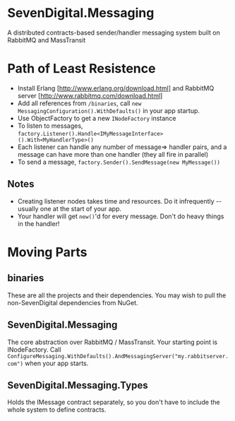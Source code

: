 SevenDigital.Messaging
======================

A distributed contracts-based sender/handler messaging system built on RabbitMQ and MassTransit

Path of Least Resistence
========================
* Install Erlang [http://www.erlang.org/download.html] and RabbitMQ server [http://www.rabbitmq.com/download.html]
* Add all references from `/binaries`, call `new MessagingConfiguration().WithDefaults()` in your app startup.
* Use ObjectFactory to get a new `INodeFactory` instance
* To listen to messages, `factory.Listener().Handle<IMyMessageInterface>().With<MyHandlerType>()`
* Each listener can handle any number of message=> handler pairs, and a message can have more than one handler (they all fire in parallel)
* To send a message, `factory.Sender().SendMessage(new MyMessage())`

Notes
-----
* Creating listener nodes takes time and resources. Do it infrequently -- usually one at the start of your app.
* Your handler will get `new()`'d for every message. Don't do heavy things in the handler!

Moving Parts
============

binaries
--------
These are all the projects and their dependencies.
You may wish to pull the non-SevenDigital dependencies from NuGet.

SevenDigital.Messaging
----------------------
The core abstraction over RabbitMQ / MassTransit. Your starting point is INodeFactory.
Call `ConfigureMessaging.WithDefaults().AndMessagingServer("my.rabbitserver.com")` when your app starts.

SevenDigital.Messaging.Types
----------------------------
Holds the IMessage contract separately, so you don't have to include the whole system to define contracts.
